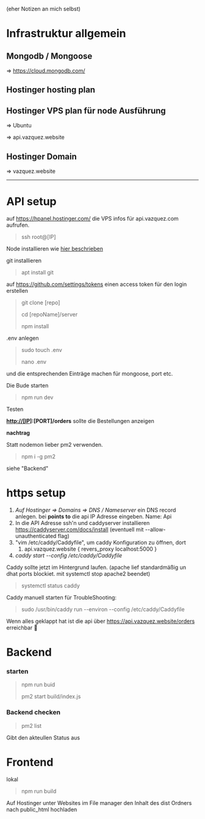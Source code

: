 (eher Notizen an mich selbst)

# Infrastruktur allgemein

## Mongodb / Mongoose

  => <https://cloud.mongodb.com/>

## Hostinger hosting plan

## Hostinger VPS plan für node Ausführung

  => Ubuntu
  
  => api.vazquez.website

## Hostinger Domain

  => vazquez.website

---

# API setup

auf <https://hpanel.hostinger.com/> die VPS infos für api.vazquez.com aufrufen.
> ssh root@[IP]

Node installieren wie [hier beschrieben](https://www.hostinger.com/tutorials/how-to-install-node-ubuntu?ppc_campaign=google_search_generic_hosting_all&bidkw=defaultkeyword&lo=9044073&gclid=Cj0KCQjwxMmhBhDJARIsANFGOSvRKEGDryO598A3ac6qcwdDu93NA05N4E38WIE7bLMB2tXdFLPKj-0aAmYVEALw_wcB)

git installieren
> apt install git

auf <https://github.com/settings/tokens> einen access token für den login erstellen

> git clone [repo]
>
> cd [repoName]/server
>
> npm install
>
.env anlegen
> sudo touch .env
>
> nano .env
>
und die entsprechenden Einträge machen für mongoose, port etc.

Die Bude starten
> npm run dev
>
Testen

**<http://[IP>]:[PORT]/orders** sollte die Bestellungen anzeigen

**nachtrag**

Statt nodemon lieber pm2 verwenden.
> npm i -g pm2
>
siehe "Backend"

# https setup

1. *Auf Hostinger => Domains => DNS / Nameserver* ein DNS record anlegen. bei **points to** die api IP Adresse eingeben. Name: Api
2. In die API Adresse ssh'n und caddyserver installieren <https://caddyserver.com/docs/install> (eventuell mit --allow-unauthenticated flag)
3. "vim /etc/caddy/Caddyfile", um caddy Konfiguration zu öffnen, dort
   1. api.vazquez.website {
        revers_proxy localhost:5000
      }
4. *caddy start --config /etc/caddy/Caddyfile*

Caddy sollte jetzt im Hintergrund laufen.
(apache lief standardmäßig un dhat ports blockiet. mit systemctl stop apache2 beendet)

> systemctl status caddy

Caddy manuell starten für TroubleShooting:
> sudo /usr/bin/caddy run --environ --config /etc/caddy/Caddyfile

Wenn alles geklappt hat ist die api über <https://api.vazquez.website/orders> erreichbar 🎉
>

# Backend

### starten
>
> npm run buid
>
> pm2 start build/index.js

### Backend checken
>
> pm2 list
>
Gibt den akteullen Status aus

# Frontend

lokal
> npm run build
>
Auf Hostinger unter Websites im File manager den Inhalt des dist Ordners nach public_html hochladen
